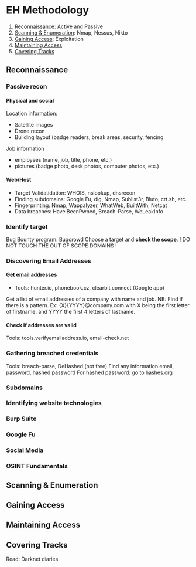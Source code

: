 # EH Methodology
1. [Reconnaissance](#reconnaissance): Active and Passive
2. [Scanning & Enumeration](#scanning--enumeration): Nmap, Nessus, Nikto
3. [Gaining Access](#gaining-access): Exploitation
4. [Maintaining Access](#maintaining-access)
5. [Covering Tracks](#covering-tracks)

## Reconnaissance
### Passive recon
#### Physical and social
Location information:
- Satellite images
- Drone recon
- Building layout (badge readers, break areas, security, fencing

Job information
- employees (name, job, title, phone, etc.)
- pictures (badge photo, desk photos, computer photos, etc.)

#### Web/Host
- Target Validatidation: WHOIS, nslookup, dnsrecon
- Finding subdomains: Google Fu, dig, Nmap, Sublist3r, Bluto, crt.sh, etc.
- Fingerprinting: Nmap, Wappalyzer, WhatWeb, BuiltWith, Netcat
- Data breaches: HaveIBeenPwned, Breach-Parse, WeLeakInfo

### Identify target
Bug Bounty program: Bugcrowd
Choose a target and **check the scope**.  ! DO NOT TOUCH THE OUT OF SCOPE DOMAINS !

### Discovering Email Addresses
#### Get email addresses
- Tools: hunter.io, phonebook.cz, clearbit connect (Google app)

Get a list of email addresses of a company with name and job. 
NB: Find if there is a pattern. Ex: {X}{YYYY}@company.com with X being the first letter of firstname, and YYYY the first 4 letters of lastname. 

#### Check if addresses are valid 
Tools: tools.verifyemailaddress.io, email-check.net

### Gathering breached credentials 
Tools: breach-parse, DeHashed (not free)
Find any information email, password, hashed password
For hashed password: go to hashes.org 

### Subdomains

### Identifying website technologies

### Burp Suite

### Google Fu

### Social Media

### OSINT Fundamentals

## Scanning & Enumeration
## Gaining Access
## Maintaining Access
## Covering Tracks

Read:
Darknet diaries
<!--stackedit_data:
eyJoaXN0b3J5IjpbMTE2NTEyNjE0NywtMTAxODM2MjY3LC00Nz
Q5OTA5ODgsLTE0NzMxMTUzNiwtMTI0NDE5NzI5OCw3NjI3ODIx
NjIsLTE4MzEzMzk4OSw0NjIwMjY2NzUsLTExNzY5NTc2OTMsLT
EwMDc1MTIyMDgsLTUzMzcyNjg1MSwxNDQ0MTY2OTI1LDEyOTE3
OTI2NDVdfQ==
-->